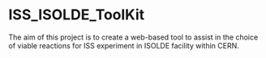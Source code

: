 # ISS_ISOLDE_ToolKit
 The aim of this project is to create a web-based tool to assist in the choice of viable reactions for ISS experiment in ISOLDE facility within CERN.
